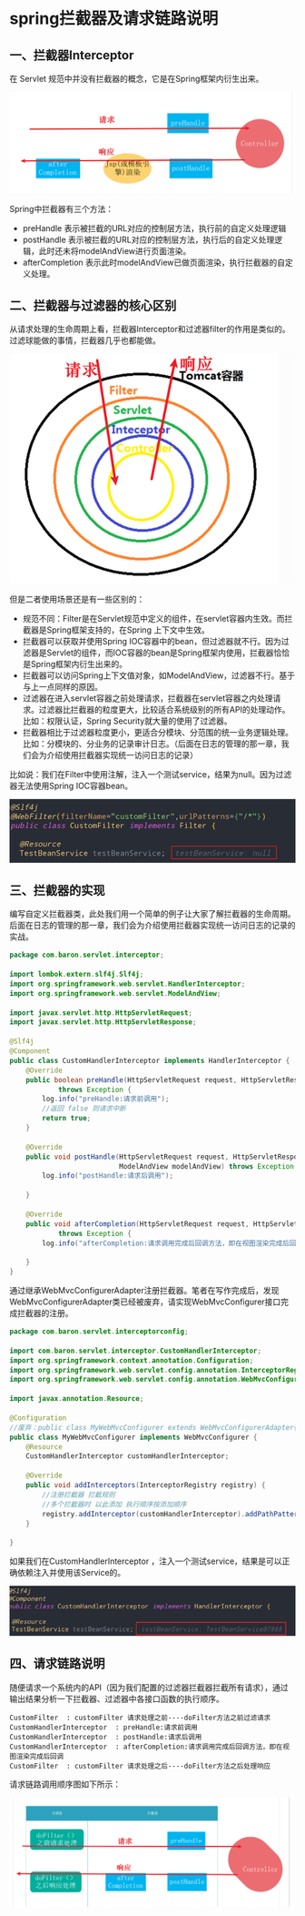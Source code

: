 # spring拦截器及请求链路说明

## 一、拦截器Interceptor

在 Servlet 规范中并没有拦截器的概念，它是在Spring框架内衍生出来。

![img](img/306c00046519fac1211f564a383adcee_1285x455.png)

Spring中拦截器有三个方法：

- preHandle 表示被拦截的URL对应的控制层方法，执行前的自定义处理逻辑
- postHandle 表示被拦截的URL对应的控制层方法，执行后的自定义处理逻辑，此时还未将modelAndView进行页面渲染。
- afterCompletion 表示此时modelAndView已做页面渲染，执行拦截器的自定义处理。

## 二、拦截器与过滤器的核心区别

从请求处理的生命周期上看，拦截器Interceptor和过滤器filter的作用是类似的。过滤球能做的事情，拦截器几乎也都能做。

![img](img/f231fe1df41ded91a679ea2535f4d4d8_610x489.png)

但是二者使用场景还是有一些区别的：

- 规范不同：Filter是在Servlet规范中定义的组件，在servlet容器内生效。而拦截器是Spring框架支持的，在Spring 上下文中生效。
- 拦截器可以获取并使用Spring IOC容器中的bean，但过滤器就不行。因为过滤器是Servlet的组件，而IOC容器的bean是Spring框架内使用，拦截器恰恰是Spring框架内衍生出来的。
- 拦截器可以访问Spring上下文值对象，如ModelAndView，过滤器不行。基于与上一点同样的原因。
- 过滤器在进入servlet容器之前处理请求，拦截器在servlet容器之内处理请求。过滤器比拦截器的粒度更大，比较适合系统级别的所有API的处理动作。比如：权限认证，Spring Security就大量的使用了过滤器。
- 拦截器相比于过滤器粒度更小，更适合分模块、分范围的统一业务逻辑处理。比如：分模块的、分业务的记录审计日志。（后面在日志的管理的那一章，我们会为介绍使用拦截器实现统一访问日志的记录）

比如说：我们在Filter中使用注解，注入一个测试service，结果为null。因为过滤器无法使用Spring IOC容器bean。

![img](img/b76073b04b9010797fca289b1687f08d_940x208.png)

## 三、拦截器的实现

编写自定义拦截器类，此处我们用一个简单的例子让大家了解拦截器的生命周期。后面在日志的管理的那一章，我们会为介绍使用拦截器实现统一访问日志的记录的实战。

```java
package com.baron.servlet.interceptor;

import lombok.extern.slf4j.Slf4j;
import org.springframework.web.servlet.HandlerInterceptor;
import org.springframework.web.servlet.ModelAndView;

import javax.servlet.http.HttpServletRequest;
import javax.servlet.http.HttpServletResponse;

@Slf4j
@Component
public class CustomHandlerInterceptor implements HandlerInterceptor {
    @Override
    public boolean preHandle(HttpServletRequest request, HttpServletResponse response, Object handler)
            throws Exception {
        log.info("preHandle:请求前调用");
        //返回 false 则请求中断
        return true;
    }

    @Override
    public void postHandle(HttpServletRequest request, HttpServletResponse response, Object handler,
                           ModelAndView modelAndView) throws Exception {
        log.info("postHandle:请求后调用");

    }

    @Override
    public void afterCompletion(HttpServletRequest request, HttpServletResponse response, Object handler, Exception ex)
            throws Exception {
        log.info("afterCompletion:请求调用完成后回调方法，即在视图渲染完成后回调");

    }
}

```

通过继承WebMvcConfigurerAdapter注册拦截器。笔者在写作完成后，发现WebMvcConfigurerAdapter类已经被废弃，请实现WebMvcConfigurer接口完成拦截器的注册。

```java
package com.baron.servlet.interceptorconfig;

import com.baron.servlet.interceptor.CustomHandlerInterceptor;
import org.springframework.context.annotation.Configuration;
import org.springframework.web.servlet.config.annotation.InterceptorRegistry;
import org.springframework.web.servlet.config.annotation.WebMvcConfigurer;

import javax.annotation.Resource;

@Configuration
//废弃：public class MyWebMvcConfigurer extends WebMvcConfigurerAdapter{
public class MyWebMvcConfigurer implements WebMvcConfigurer {
    @Resource
    CustomHandlerInterceptor customHandlerInterceptor;

    @Override
    public void addInterceptors(InterceptorRegistry registry) {
        //注册拦截器 拦截规则
        //多个拦截器时 以此添加 执行顺序按添加顺序
        registry.addInterceptor(customHandlerInterceptor).addPathPatterns("/*");
    }

}

```



如果我们在CustomHandlerInterceptor ，注入一个测试service，结果是可以正确依赖注入并使用该Service的。

![img](img/08b75748b8733dd160a26953c9032ae0_740x129.png)

## 四、请求链路说明

随便请求一个系统内的API（因为我们配置的过滤器拦截器拦截所有请求），通过输出结果分析一下拦截器、过滤器中各接口函数的执行顺序。

```
CustomFilter  : customFilter 请求处理之前----doFilter方法之前过滤请求
CustomHandlerInterceptor  : preHandle:请求前调用
CustomHandlerInterceptor  : postHandle:请求后调用
CustomHandlerInterceptor  : afterCompletion:请求调用完成后回调方法，即在视图渲染完成后回调
CustomFilter  : customFilter 请求处理之后----doFilter方法之后处理响应
```

请求链路调用顺序图如下所示：

![img](img/5d0af5abad7e12e425040a72a4463357_1402x536.png)